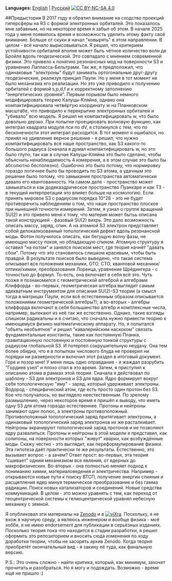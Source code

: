 **Languages:** [English](README.md) | [Русский](README.ru.md)
[![CC BY-NC-SA 4.0](https://img.shields.io/badge/License-CC%20BY--NC--SA%204.0-lightgrey.svg)](https://creativecommons.org/licenses/by-nc-sa/4.0/)

##Предыстория
В 2017 году я обратил внимание на сходство проекций гиперсферы на R3 с формой электронных орбиталей. Это показалось мне забавным, но на некоторое время я забыл об этом.
В начале 2025 года у меня появилось время и возможность уделить этому факту своё внимание. Больше от скуки я начал "ковырять" в этом направлении. В целом - всё начало вырисовываться. Я решил, что критерием устойчивости орбиталей вполне может быть чётное количество волн де Бройля вдоль геодезической. Это совпадало с мнением современной физики. Это привело к понятию резонансных мод на поверхности S3 и уравнению Лапласса-Бельтрами. Так же, я предположил, что одинаковые "электроны" будут занимать ортогональные друг-другу геодезические, реализуя принцип Паули. Но у меня в тот момент не было механизма его реализации. Но это уже приводило к получению орбиталей с формой s,p,d,f и к корректному заполнению "энергетических уровней". Первым порывом было немного модифицировать теорию Калуцы-Кляйна, однако она компактифицировала четвёртую координату w на Планковском масштабе, что приводило к перекрытию электронных орбиталей и "убивало" всю модель. Я решил не компактифицировать w, что было довольно дерзко. При попытке проецировать волновую функцию, как интеграл квадрата модуля пси по dV, я столкнулся с тем, что по бесконечности этот интеграл расходится. В тот момент я ошибался, но принял на удивление верное решение - я решил, что нужно компактифицировать всё наше пространство, как S3 какого-то большого радиуса (сначала я думал компактифицировать w, но это было глупо, так как в случае Калуцы-Кляйна это было сделано, чтобы объяснить ненаблюдаемость 4 измерения, а в этом случае это было бы абсолютно бесполезно). Ошибочно это было потому, что нормировку гораздо логичнее было бы проводить по S3 атома, а удачным это решение было потому, что замыкание пространства автоматически давало его квантованность. На самом деле - пространство может замыкаться и как додекаэдрическое пространство Пуанкаре и как T3 - в текущей интерпретации это влияет больше на космологию. Если принять мировое S3 с радиусом порядка 10^28 - это не будет противоречить наблюдениям о том, что наше пространство плоское при нынешней точности измерений.
Затем, я узнал о группе вращений SU(2) и это привело меня к тому, что материя может бытьь описана такой конструкцией - фазовый SU(2) вихрь. Это дало возможность описать массу, заряд, спин. А на атомной S3 электрон представляет собой делокализованный топологический дефект вдоль резонансной моды. Фотон получилось описать, как бегущую волну фазы, не имеющую массу покоя, но обладающую спином. Атомную структуру я оставил "на потом" и занялся поиском мест, где теория начнёт "давать сбои". Потому что это становилось слишком красивым, чтобы быть правдой. В результате поисков было выведено, что такая система описывает все положения механики, ОТО, СТО, квантовой механики/оптики/химии, преобразования Лоренца, уравнение Шрёдингера - с точностью до формул. То-есть, она включает в себя всё это. Чуть позже я познакомился с геометрической алгеброй и алгебрами Клиффорда - во-первых, геометрическая алгебра выглядит самым адекватным инструментом для описания SU(2)-S3 теории (а смысл тогда в матрицах Паули, если всё естественным образом описывается положениями геометрической алгебры?); а во-вторых - алгебры клиффорда включают в себя большинство алгебр и комплексные числа, например, вытекают из неё так же естественно. Однако, такие взгляды слишком радикальны и я считаю, что сначала нужно привести теорию к имеющемуся физико-математическому аппарату. Но, я попытался "объять необъятное" и решил "кавалерийским наскоком" связать фундаментальные константы, такие как постоянную Планка, гравитационную постоянную и постоянную тонкой структуры с радиусом глобальной S3. И потерпел сокрушительную неудачу. Она тем более обидна, что я в попытках числового блуда не проверил ни порядки ни размерности и включил этот раздел в итоговый документ. Горе и позор мне! У меня лишь одно оправдание - я жаждал разрубить "Гордиев узел" и плохо спал в это время.
Затем, я приступил к описанию атома в рамках этой теории. Сначала я действовал по шаблону - S3 для электронов и S3 для ядра. Ядро формирует вокруг себя топологическую "яму" - заряд, который удерживает электроны. Водород - специфический атом, где есть просто один протон без S3. Кое что получалось, но выглядело неестественным. По зрелому размышлению, через некоторое время я пришёл к выводу, что иметь одну S3 для атома гораздо естественнее. Протоны и нейтроны занимают один полюс, а электроны противоположный. Противоположный топологический заряд притягивает электроны, а одинаковый топологический заряд электронов их же расталкивает. Нейтроны экранируют топологический заряд протонов и не позволяют ядру развалиться. Протоны и нейтроны в этой модели я представил, как солитоны, на поверхности которых "живут" кварки, как возбуждённые моды. 
Скажу честно - это выглядит, как переформулирование физики. Эта гипотеза даёт практически те же результаты. Естественно, это вызывает вопрос - а зачем? Ответ прост: во-первых, эта теория "сшивает" одним механизмом все явления, от ядерных до макрофизических. Во-вторых - она полностью меняет подход к пониманию химии, материаловедения и электричества. Например - открываются новые пути к поиску ВТСП, получение энергии слияния и расщепления ядер минуя термическое преобразование и без гамма радиации. Поиск новых катализаторов и соединений. Новые средства коммуникаций. В целом - это можно уравнять с тем, как переход от геоцентрической системы к гелиоцентрической уравнял небесную механику с земной.

Я опубликовал эти материалы на [Zenodo](https://zenodo.org/search?q=shurbin&l=list&p=1&s=10&sort=bestmatch) и в [![viXra](https://img.shields.io/badge/viXra-2507.0060-blue.svg)](https://vixra.org/abs/2507.0060). Поскольку, я не вхож в научную среду, а являюсь инженером и вообще физика - моё хобби, я не имею endorsement для публикации в серьёзных изданиях. Посколько теория пока что находится в стадии разработки, я решил оформить это репозиторием и вносить сюда изменения по ходу доработки теории, чтобы не засорять архив Zenodo. Когда теория приобретёт окончательный вид - я закину её туда, как финальную версию.

P.S.: Это очень сложно - найти критика, который, как минимум, захочет прочитать и разобраться. Но я могу и подождать. Возможно - время ещё не пришло :)
